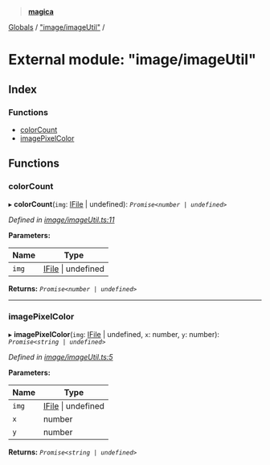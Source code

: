 > **[magica](../README.md)**

[Globals](../README.md) / ["image/imageUtil"](_image_imageutil_.md) /

# External module: "image/imageUtil"

## Index

### Functions

* [colorCount](_image_imageutil_.md#colorcount)
* [imagePixelColor](_image_imageutil_.md#imagepixelcolor)

## Functions

###  colorCount

▸ **colorCount**(`img`: [IFile](../interfaces/_types_.ifile.md) | undefined): *`Promise<number | undefined>`*

*Defined in [image/imageUtil.ts:11](https://github.com/cancerberoSgx/magica/blob/cc19f3a/src/image/imageUtil.ts#L11)*

**Parameters:**

Name | Type |
------ | ------ |
`img` | [IFile](../interfaces/_types_.ifile.md) \| undefined |

**Returns:** *`Promise<number | undefined>`*

___

###  imagePixelColor

▸ **imagePixelColor**(`img`: [IFile](../interfaces/_types_.ifile.md) | undefined, `x`: number, `y`: number): *`Promise<string | undefined>`*

*Defined in [image/imageUtil.ts:5](https://github.com/cancerberoSgx/magica/blob/cc19f3a/src/image/imageUtil.ts#L5)*

**Parameters:**

Name | Type |
------ | ------ |
`img` | [IFile](../interfaces/_types_.ifile.md) \| undefined |
`x` | number |
`y` | number |

**Returns:** *`Promise<string | undefined>`*